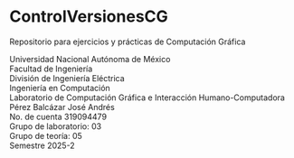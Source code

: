# ControlVersionesCG
Repositorio para ejercicios y prácticas de Computación Gráfica  

Universidad Nacional Autónoma de México  
Facultad de Ingeniería  
División de Ingeniería Eléctrica  
Ingeniería en Computación  
Laboratorio de Computación Gráfica e Interacción Humano-Computadora  
Pérez Balcázar José Andrés  
No. de cuenta 319094479  
Grupo de laboratorio: 03  
Grupo de teoría: 05  
Semestre 2025-2  

